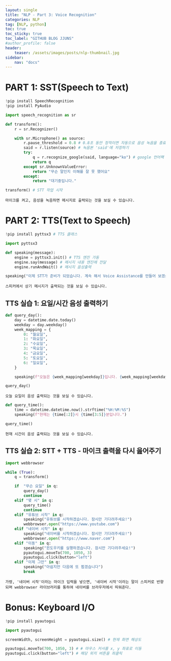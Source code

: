 ```yaml
---
layout: single
title: "NLP - Part 3: Voice Recognition"
categories: NLP
tag: [NLP, python]
toc: true
toc_sticky: true
toc_label: "GITHUB BLOG JJUNS"
#author_profile: false
header:
    teaser: /assets/images/posts/nlp-thumbnail.jpg
sidebar:
    nav: "docs"
---
```


# PART 1: SST(Speech to Text)

```python
!pip install SpeechRecognition
!pip install PyAudio

import speech_recognition as sr
```

```python
def transform():
    r = sr.Recognizer()

    with sr.Microphone() as source:
        r.pause_threshold = 0.8 # 0.8초 동안 정적이면 자동으로 음성 녹음을 종료한다
        said = r.listen(source) # 녹음본 'said'에 저장하기
        try:
            q = r.recognize_google(said, language="ko") # google 언어팩 사용
            return q
        except sr.UnknownValueError:
            return "무슨 말인지 이해를 잘 못 했어요"
        except:
            return "대기중입니다."
```


```python
transform() # STT 작업 시작
```

    마이크를 켜고, 음성을 녹음하면 메시지로 출력되는 것을 보실 수 있습니다.

# PART 2: TTS(Text to Speech)

```python
!pip install pyttsx3 # TTS 클래스
```

```python
import pyttsx3

def speaking(message):
    engine = pyttsx3.init() # TTS 엔진 가동
    engine.say(message) # 메시지 내용 엔진에 전달
    engine.runAndWait() # 메시지 음성출력
```


```python
speaking("이제 STT가 준비가 되었습니다. 계속 해서 Voice Assistance를 만들어 보겠습니다.")
```

    스피커에서 상기 메시지가 출력되는 것을 보실 수 있습니다.


## TTS 실습 1: 요일/시간 음성 출력하기

```python
def query_day():
    day = datetime.date.today()
    weekday = day.weekday()
    week_mapping = {
        0: "월요일",
        1: "화요일",
        2: "수요일",
        3: "목요일",
        4: "금요일",
        5: "토요일",
        6: "일요일",
    }

    speaking(f"오늘은 {week_mapping[weekday]}입니다. {week_mapping[weekday]}에도 공부하느라 고생이시네요!" )
```


```python
query_day()
```

    오늘 요일이 음성 출력되는 것을 보실 수 있습니다.


```python
def query_time():
    time = datetime.datetime.now().strftime("%H:%M:%S")
    speaking(f"현재는 {time[:2]}시 {time[3:5]}분입니다.")
```


```python
query_time()
```

    현재 시간이 음성 출력되는 것을 보실 수 있습니다.


## TTS 실습 2: STT + TTS - 마이크 출력을 다시 읊어주기

```python
import webbrowser
```


```python
while (True):
    q = transform()

    if  "무슨 요일" in q:
        query_day()
        continue
    elif "몇 시" in q:
        query_time()
        continue 
    elif "유튜브 시작" in q:
        speaking("유튜브를 시작하겠습니다. 잠시만 기다려주세요!")
        webbrowser.open("https://www.youtube.com")
    elif "네이버 시작" in q:
        speaking("네이버를 시작하겠습니다. 잠시만 기다려주세요!")
        webbrowser.open("https://www.naver.com")
    elif "이동" in q:
        speaking("윈도우키를 실행하겠습니다. 잠시만 기다려주세요!")
        pyautogui.moveTo(700, 1050, 3)
        pyautogui.click(button="left")        
    elif "이제 그만" in q:
        speaking("아쉽지만 다음에 또 뵙겠습니다")
        break
```

    가령, '네이버 시작'이라는 마이크 입력을 넣으면, '네이버 시작'이라는 말이 스피커로 반향되며 webbrowser 라이브러리를 통하여 네이버를 브라우저에서 띄워준다.



# Bonus: Keyboard I/O

```python
!pip install pyautogui
```


```python
import pyautogui
```


```python
screenWidth, screenHeight = pyautogui.size() # 현재 화면 해상도

pyautogui.moveTo(700, 1050, 3) # # 마우스 커서를 x, y 좌표로 이동
pyautogui.click(button="left") # 해당 위치 버튼을 좌클릭
```